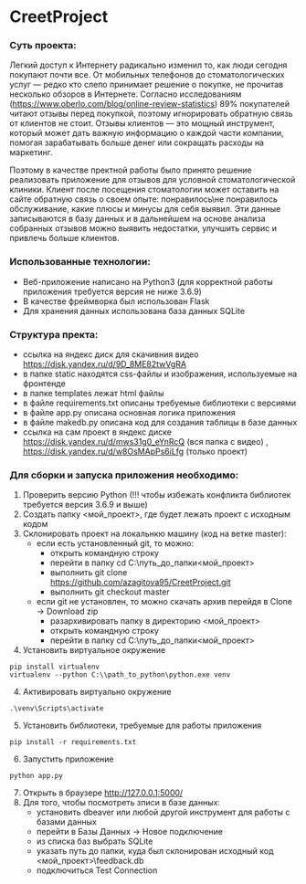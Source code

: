 # CreetProject
### Суть проекта:

Легкий доступ к Интернету радикально изменил то, как люди сегодня покупают почти все. От мобильных телефонов до стоматологических услуг — редко кто слепо принимает решение о покупке, не прочитав несколько обзоров в Интернете. Согласно исследованиям (https://www.oberlo.com/blog/online-review-statistics) 89% покупателей читают отзывы перед покупкой, поэтому игнорировать обратную связь от клиентов не стоит. Отзывы клиентов — это мощный инструмент, который может дать важную информацию о каждой части компании, помогая зарабатывать больше денег или сокращать расходы на маркетинг. 

Поэтому в качестве пректной работы было принято решение реализовать приложение для отзывов для условной стоматологической клиники. Клиент после посещения стоматологии может оставить на сайте обратную связь о своем опыте: понравилось\не понравилось обслуживание, какие плюсы и минусы для себя выявил. Эти данные записываются в базу данных и в дальнейшем на основе анализа собранных отзывов можно выявить недостатки, улучшить сервис и привлечь больше клиентов.

### Использованные технологии:
- Веб-приложение написано на Python3 (для корректной работы приложения требуется версия не ниже 3.6.9)
- В качестве фреймворка был использован Flask
- Для хранения данных использована база данных SQLite

### Структура пректа:
- ссылка на яндекс диск для скачивния видео https://disk.yandex.ru/d/9D_8ME82twVgRA
- в папке static находятся css-файлы и изображения, используемые на фронтенде
- в папке templates лежат html файлы
- в файле requirements.txt описаны требуемые библиотеки с версиями
- в файле app.py описана основная логика приложения
- в файле makedb.py описана код для создания таблицы в базе данных
- ссылка на сам проект в яндекс диске https://disk.yandex.ru/d/mws31g0_eYnRcQ (вся папка с видео)  ,  https://disk.yandex.ru/d/w8OsMApPs6iLfg (только проект)

### Для сборки и запуска приложения необходимо:
1. Проверить версию Python (!!! чтобы избежать конфликта библиотек требуется версия 3.6.9 и выше) 
2. Создать папку <мой_проект>, где будет лежать проект с исходным кодом 
3. Склонировать проект на локальнкю машину (код на ветке master):
   - если есть установленный git, то можно:
      - открыть командную строку
      - перейти в папку cd C:\\путь_до_папки\<мой_проект>
      - выполнить git clone https://github.com/azagitova95/CreetProject.git
      - выполнить git checkout master
   - если git не установлен, то можно скачать архив перейдя в Clone -> Download zip
      - разархивировать папку в директорию <мой_проект>
      - открыть командную строку
      - перейти в папку cd C:\\путь_до_папки\<мой_проект>
3. Установить виртуальное окружение
```shell
pip install virtualenv
virtualenv --python C:\\path_to_python\python.exe venv
```
4. Активировать виртуально окружение
```shell
.\venv\Scripts\activate
```
5. Установить библиотеки, требуемые для работы приложения
```shell
pip install -r requirements.txt
```
6. Запустить приложение
```shell
python app.py
```
7. Открыть в браузере http://127.0.0.1:5000/
8. Для того, чтобы посмотреть зписи в базе данных:
   - установить dbeaver или любой другой инструмент для работы с базами данных
   - перейти в Базы Данных -> Новое подключение
   - из списка баз выбрать SQLite
   - указать путь до папки, куда был склонирован исходный код <мой_проект>\feedback.db
   - подключиться Test Connection
